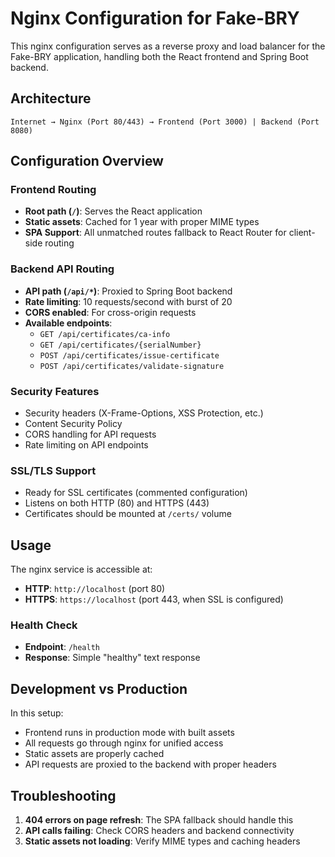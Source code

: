 # Nginx Configuration for Fake-BRY

This nginx configuration serves as a reverse proxy and load balancer for the Fake-BRY application, handling both the React frontend and Spring Boot backend.

## Architecture

```
Internet → Nginx (Port 80/443) → Frontend (Port 3000) | Backend (Port 8080)
```

## Configuration Overview

### Frontend Routing

- **Root path (`/`)**: Serves the React application
- **Static assets**: Cached for 1 year with proper MIME types
- **SPA Support**: All unmatched routes fallback to React Router for client-side routing

### Backend API Routing

- **API path (`/api/*`)**: Proxied to Spring Boot backend
- **Rate limiting**: 10 requests/second with burst of 20
- **CORS enabled**: For cross-origin requests
- **Available endpoints**:
  - `GET /api/certificates/ca-info`
  - `GET /api/certificates/{serialNumber}`
  - `POST /api/certificates/issue-certificate`
  - `POST /api/certificates/validate-signature`

### Security Features

- Security headers (X-Frame-Options, XSS Protection, etc.)
- Content Security Policy
- CORS handling for API requests
- Rate limiting on API endpoints

### SSL/TLS Support

- Ready for SSL certificates (commented configuration)
- Listens on both HTTP (80) and HTTPS (443)
- Certificates should be mounted at `/certs/` volume

## Usage

The nginx service is accessible at:

- **HTTP**: `http://localhost` (port 80)
- **HTTPS**: `https://localhost` (port 443, when SSL is configured)

### Health Check

- **Endpoint**: `/health`
- **Response**: Simple "healthy" text response

## Development vs Production

In this setup:

- Frontend runs in production mode with built assets
- All requests go through nginx for unified access
- Static assets are properly cached
- API requests are proxied to the backend with proper headers

## Troubleshooting

1. **404 errors on page refresh**: The SPA fallback should handle this
2. **API calls failing**: Check CORS headers and backend connectivity
3. **Static assets not loading**: Verify MIME types and caching headers
